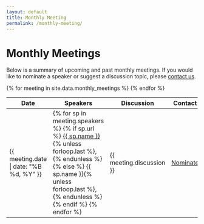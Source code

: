 ```yaml
---
layout: default
title: Monthly Meeting
permalink: /monthly-meeting/
---
```


<h1>Monthly Meetings</h1>

<p>Below is a summary of upcoming and past monthly meetings. If you would like to nominate a speaker or suggest a discussion topic, please <a href="/contact/">contact us</a>.</p>

<table class="meeting-table">
  <thead>
    <tr>
      <th>Date</th>
      <th>Speakers</th>
      <th>Discussion</th>
      <th>Contact</th>
    </tr>
  </thead>
  <tbody>
      {% for meeting in site.data.monthly_meetings %}
      <tr>
      <td>{{ meeting.date | date: "%B %d, %Y" }}</td>
      <td>
            {% for sp in meeting.speakers %}
                {% if sp.url %}
                <a href="{{ sp.url }}">{{ sp.name }}</a>{% unless forloop.last %}, {% endunless %}
                {% else %}
                {{ sp.name }}{% unless forloop.last %}, {% endunless %}
                {% endif %}
            {% endfor %}
      </td>
      <td>{{ meeting.discussion }}</td>
      <td><a href="{{ meeting.contact }}">Nominate</a></td>
    </tr>
    {% endfor %}
  </tbody>
</table>

